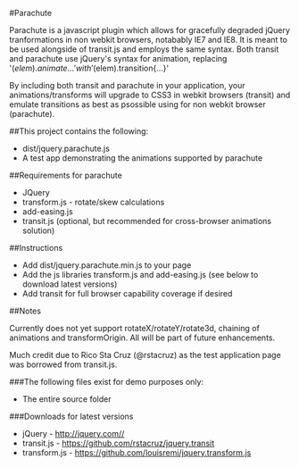 #Parachute

Parachute is a javascript plugin which allows for gracefully degraded jQuery tranformations in non webkit browsers, notabably IE7 and IE8.  It is meant to be used alongside of transit.js and employs the same syntax.  Both transit and parachute use jQuery's syntax for animation, replacing '$(elem).animate{...}' with '$(elem).transition{...}'

By including both transit and parachute in your application, your animations/transforms will upgrade to CSS3 in webkit browsers (transit) and emulate transitions as best as psossible using for non webkit browser (parachute).

##This project contains the following:

- dist/jquery.parachute.js
- A test app demonstrating the animations supported by parachute

##Requirements for parachute

- JQuery
- transform.js - rotate/skew calculations
- add-easing.js
- transit.js (optional, but recommended for cross-browser animations solution)

##Instructions

- Add dist/jquery.parachute.min.js to your page
- Add the js libraries transform.js and add-easing.js (see below to download latest versions)
- Add transit for full browser capability coverage if desired

##Notes

Currently does not yet support rotateX/rotateY/rotate3d, chaining of animations and transformOrigin.  All will be part of future enhancements.

Much credit due to Rico Sta Cruz (@rstacruz) as the test application page was borrowed from transit.js.

###The following files exist for demo purposes only:

- The entire source folder

###Downloads for latest versions

- jQuery - http://jquery.com//
- transit.js -  https://github.com/rstacruz/jquery.transit
- transform.js - https://github.com/louisremi/jquery.transform.js


